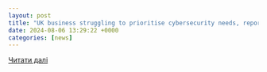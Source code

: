 ```yaml
---
layout: post
title: "UK business struggling to prioritise cybersecurity needs, report reveals"
date: 2024-08-06 13:29:22 +0000
categories: [news]
---
```


[Читати далі](https://www.holyrood.com/news/view,uk-business-struggling-to-prioritise-cybersecurity-needs-report-reveals)
